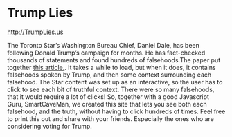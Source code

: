 # Trump Lies

http://TrumpLies.us

The Toronto Star’s Washington Bureau Chief, Daniel Dale, has been following Donald Trump’s campaign for months. He has fact-checked thousands of statements and found hundreds of falsehoods.The paper put together <a href="https://www.thestar.com/news/world/uselection/2016/11/04/donald-trump-the-unauthorized-database-of-false-things.html">this article.</a>. It takes a while to load, but when it does, it contains falsehoods spoken by Trump, and then some context surrounding each falsehood. The Star content was set up as an interactive, so the user has to click to see each bit of truthful context. There were so many falsehoods, that it would require a lot of clicks! So, together with a good Javascript Guru, SmartCaveMan, we created this site that lets you see both each falsehood, and the truth, without having to click hundreds of times. Feel free to print this out and share with your friends. Especially the ones who are considering voting for Trump.